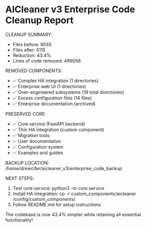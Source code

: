 
AICleaner v3 Enterprise Code Cleanup Report
==========================================

CLEANUP SUMMARY:
- Files before: 9045
- Files after: 5115
- Reduction: 43.4%
- Lines of code removed: 499058

REMOVED COMPONENTS:
- ✅ Complex HA integration (1 directories)
- ✅ Enterprise web UI (1 directories)
- ✅ Over-engineered subsystems (19 total directories)
- ✅ Excess configuration files (14 files)
- ✅ Enterprise documentation (archived)

PRESERVED CORE:
- ✅ Core service (FastAPI backend)
- ✅ Thin HA integration (custom component)
- ✅ Migration tools
- ✅ User documentation
- ✅ Configuration system
- ✅ Examples and guides

BACKUP LOCATION:
/home/drewcifer/aicleaner_v3/enterprise_code_backup

NEXT STEPS:
1. Test core service: python3 -m core.service
2. Install HA integration: cp -r custom_components/aicleaner /config/custom_components/
3. Follow README.md for setup instructions

The codebase is now 43.4% simpler while retaining all essential functionality!
